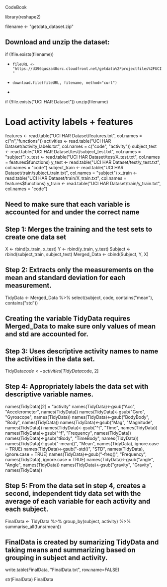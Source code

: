CodeBook

library(reshape2)

filename <- "getdata_dataset.zip"

## Download and unzip the dataset:
if (!file.exists(filename))
  +     fileURL <- "https://d396qusza40orc.cloudfront.net/getdata%2Fprojectfiles%2FUCI%20HAR%20Dataset.zip "
  +     download.file(fileURL, filename, method="curl")
  + 
if (!file.exists("UCI HAR Dataset")) 
  unzip(filename) 

# Load activity labels + features
features <- read.table("UCI HAR Dataset/features.txt", col.names = c("n","functions"))
activities <- read.table("UCI HAR Dataset/activity_labels.txt", col.names = c("code", "activity"))
subject_test <- read.table("UCI HAR Dataset/test/subject_test.txt", col.names = "subject")
x_test <- read.table("UCI HAR Dataset/test/X_test.txt", col.names = features$functions)
y_test <- read.table("UCI HAR Dataset/test/y_test.txt", col.names = "code")
subject_train <- read.table("UCI HAR Dataset/train/subject_train.txt", col.names = "subject")
x_train <- read.table("UCI HAR Dataset/train/X_train.txt", col.names = features$functions)
y_train <- read.table("UCI HAR Dataset/train/y_train.txt", col.names = "code")

## Need to make sure that each variable is accounted for and under the correct name

## Step 1: Merges the training and the test sets to create one data set
X <- rbind(x_train, x_test)
Y <- rbind(y_train, y_test)
Subject <- rbind(subject_train, subject_test)
Merged_Data <- cbind(Subject, Y, X)

## Step 2: Extracts only the measurements on the mean and standard deviation for each measurement.
TidyData <- Merged_Data %>% select(subject, code, contains("mean"), contains("std"))
## Creating the variable TidyData requires Merged_Data to make sure only values of mean and std are accounted for.

## Step 3: Uses descriptive activity names to name the activities in the data set.
TidyData$code <- activities[TidyData$code, 2]

## Step 4: Appropriately labels the data set with descriptive variable names.
names(TidyData)[2] = "activity"
names(TidyData)<-gsub("Acc", "Accelerometer", names(TidyData))
names(TidyData)<-gsub("Gyro", "Gyroscope", names(TidyData))
names(TidyData)<-gsub("BodyBody", "Body", names(TidyData))
names(TidyData)<-gsub("Mag", "Magnitude", names(TidyData))
names(TidyData)<-gsub("^t", "Time", names(TidyData))
names(TidyData)<-gsub("^f", "Frequency", names(TidyData))
names(TidyData)<-gsub("tBody", "TimeBody", names(TidyData))
names(TidyData)<-gsub("-mean()", "Mean", names(TidyData), ignore.case = TRUE)
names(TidyData)<-gsub("-std()", "STD", names(TidyData), ignore.case = TRUE)
names(TidyData)<-gsub("-freq()", "Frequency", names(TidyData), ignore.case = TRUE)
names(TidyData)<-gsub("angle", "Angle", names(TidyData))
names(TidyData)<-gsub("gravity", "Gravity", names(TidyData))

## Step 5: From the data set in step 4, creates a second, independent tidy data set with the average of each variable for each activity and each subject.
FinalData <- TidyData %>%
  group_by(subject, activity) %>%
  summarise_all(funs(mean))
## FinalData is created by sumarizing TidyData and taking means and summarizing based on grouping in subject and activity.  

write.table(FinalData, "FinalData.txt", row.name=FALSE)


str(FinalData)
FinalData
